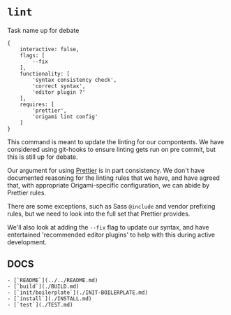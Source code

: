 # `lint`
Task name up for debate

```
{
	interactive: false,
	flags: [
		--fix
	],
	functionality: [
		'syntax consistency check',
		'correct syntax',
		'editor plugin ?'
	],
	requires: [
		'prettier',
		'origami lint config'
	]
}
```

This command is meant to update the linting for our compontents. We have considered using git-hooks to ensure linting gets  run on pre commit, but this is still up for debate.

Our argument for using [Prettier](https://prettier.io/) is in part consistency. We don't have documented reasoning for the linting rules that we have, and have agreed that, with appropriate Origami-specific configuration, we can abide by Prettier rules.

There are some exceptions, such as Sass `@include` and vendor prefixing rules, but we need to look into the full set that Prettier provides.

We'll also look at adding the `--fix` flag to update our syntax, and have entertained 'recommended editor plugins' to help with this during active development.

## DOCS
	- [`README`](../../README.md)
	- [`build`](./BUILD.md)
	- [`init/boilerplate`](./INIT-BOILERPLATE.md)
	- [`install`](./INSTALL.md)
	- [`test`](./TEST.md)
